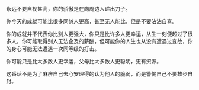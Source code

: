 永远不要自视甚高，你的骄傲是在向周边人递出刀子。

你今天的成就可能比很多同龄人更高，甚至无人能比，但是不要沾沾自喜。

你的成就并不代表你比别人更强大，你只是比许多人更幸运，从生一刻便超过了很多人，你可能取得别人无法企及的薪酬，但可能你的人生也从没有遭遇过变故，你的身心可能无法遭遇一次同等级的打击。

你可能只是比大多数人更幸运，父母比大多数人更聪明，更有资源。

这番话不是为了麻痹自己去心安理得的认为他人的脆弱，而是警惕自己不要故步自封。
